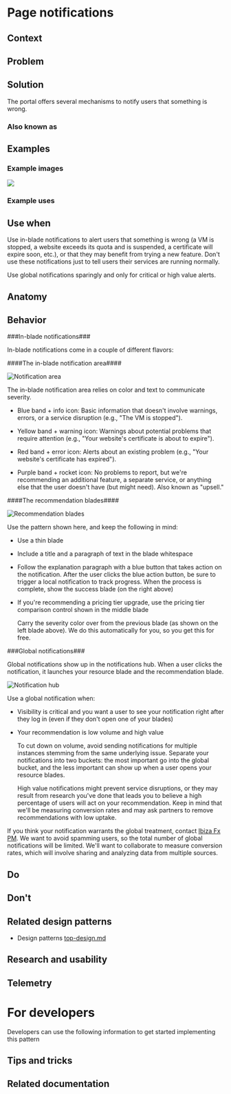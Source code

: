 <!-- This is the template to use when creating a new design pattern document -->
# Page notifications
<!-- Fill in the name above and then write a short description of the design pattern.  For example
"Forms are the manner in which we gather and validate user input."
-->

## Context
<!-- Short description of the context.  For example, "Users input information when managing Azure resources." -->

## Problem
<!-- Short description of the problem.  For example, 
"Users need to input information to create, deploy and configure resources."
-->

## Solution
The portal offers several mechanisms to notify users that something is wrong.


### Also known as
<!-- Bulleted list of other terms used to describe the solution, if any -->

## Examples

### Example images
<!-- Include example image of the solution in the portal -->
<div style="max-width:800px">
<img alttext="Example image" src="../media/<folder>/<image_name>.png"  />
</div>

### Example uses
<!-- Descriptions and ideally deep links into the portal for running examples -->

## Use when
<!-- Description of when to use this solution.  For example "User is creating a resource" -->
Use in-blade notifications to alert users that something is wrong (a VM is stopped, a website exceeds its quota and is suspended, a certificate will expire soon, etc.), or that they may benefit from trying a new feature. Don't use these notifications just to tell users their services are running normally. 

Use global notifications sparingly and only for critical or high value alerts.

## Anatomy
<!-- Image demonstrating the solution with numerical callouts to the solution components.
     Bulleted list of the callouts with explanations of each
-->

## Behavior
<!-- Description of overall behavior -->

###In-blade notifications###

In-blade notifications come in a couple of different flavors:

####The in-blade notification area####

![Notification area][notification_area]

The in-blade notification area relies on color and text to communicate severity.

- Blue band + info icon: Basic information that doesn't involve warnings, errors, or a service disruption (e.g., "The VM is stopped"). 

- Yellow band + warning icon: Warnings about potential problems that require attention (e.g., "Your website's certificate is about to expire").

- Red band + error icon: Alerts about an existing problem (e.g., "Your website's certificate has expired").

- Purple band + rocket icon: No problems to report, but we're recommending an additional feature, a separate service, or anything else that the user doesn't have (but might need). Also known as "upsell."

####The recommendation blades####

![Recommendation blades][recco_blades]

Use the pattern shown here, and keep the following in mind:

- Use a thin blade
- Include a title and a paragraph of text in the blade whitespace
- Follow the explanation paragraph with a blue button that takes action on the notification. After the user clicks the blue action button, be sure to trigger a local notification to track progress. When the process is complete, show the success blade (on the right above) 
- If you're recommending a pricing tier upgrade, use the pricing tier comparison control shown in the middle blade

	Carry the severity color over from the previous blade (as shown on the left blade above). We do this automatically for you, so you get this for free.

###Global notifications###

Global notifications show up in the notifications hub. When a user clicks the notification, it launches your resource blade and the recommendation blade.

![Notification hub][notification_hub]
 
Use a global notification when:

- Visibility is critical and you want a user to see your notification right after they log in (even if they don't open one of your blades)
- Your recommendation is low volume and high value

	To cut down on volume, avoid sending notifications for multiple instances stemming from the same underlying issue. Separate your notifications into two buckets: the most important go into the global bucket, and the less important can show up when a user opens your resource blades.

	High value notifications might prevent service disruptions, or they may result from research you've done that leads you to believe a high percentage of users will act on your recommendation. Keep in mind that we'll be measuring conversion rates and may ask partners to remove recommendations with low uptake.

If you think your notification warrants the global treatment, contact [Ibiza Fx PM](mailto:ibizafxpm@microsoft.com). We want to avoid spamming users, so the total number of global notifications will be limited. We'll want to collaborate to measure conversion rates, which will involve sharing and analyzing data from multiple sources. 

## Do
<!-- Bulleted list of reminders for best practices-->

## Don't 
<!-- Bulleted list of things to avoid -->

## Related design patterns
<!-- Links to related design patterns.  Always include the link to the readme -->
* Design patterns [top-design.md](top-design.md)

## Research and usability
<!-- Links to the research for the solution -->

## Telemetry
<!-- Links to portal telemetry showing the solution usage -->

# For developers
Developers can use the following information to get started implementing this pattern

## Tips and tricks
<!-- Bulleted list of tips and tricks for developers -->

## Related documentation
<!-- Links to related developer docs -->


[notification_area]: ../media/design-patterns-page-notifications/in-blade-notification.png
[recco_blades]: ../media/design-patterns-page-notifications/recco_blades.png
[notification_hub]: ../media/design-patterns-page-notifications/notification_topbar.png


